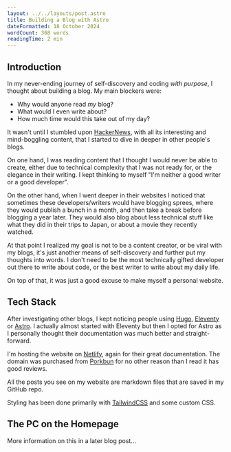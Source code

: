 ```yaml
---
layout: ../../layouts/post.astro
title: Building a Blog with Astro
dateFormatted: 18 October 2024
wordCount: 368 words
readingTime: 2 min
---
```


## Introduction

In my never-ending journey of self-discovery and coding *with purpose*, I thought about building a blog. My main blockers were:

* Why would anyone read *my* blog?
* What would I even write about?
* How much time would this take out of my day?

It wasn't until I stumbled upon [HackerNews](https://news.ycombinator.com/), with all its interesting and mind-boggling content, that I started to dive in deeper in other people's blogs.

On one hand, I was reading content that I thought I would never be able to create, either due to technical complexity that I was not ready for, or the elegance in their writing. I kept thinking to myself "I'm neither a good writer or a good developer".

On the other hand, when I went deeper in their websites I noticed that sometimes these developers/writers would have blogging sprees, where they would publish a bunch in a month, and then take a break before blogging a year later. They would also blog about less technical stuff like what they did in their trips to Japan, or about a movie they recently watched.

At that point I realized my goal is not to be a content creator, or be viral with my blogs, it's just another means of self-discovery and further put my thoughts into words. I don't need to be the most technically gifted developer out there to write about code, or the best writer to write about my daily life.

On top of that, it was just a good excuse to make myself a personal website.

## Tech Stack

After investigating other blogs, I kept noticing people using [Hugo](https://gohugo.io/), [Eleventy](https://www.11ty.dev/) or [Astro](https://astro.build/). I actually almost started with Eleventy but then I opted for Astro as I personally thought their documentation was much better and straight-forward.

I'm hosting the website on [Netlify](https://www.netlify.com/), again for their great documentation. The domain was purchased from [Porkbun](https://porkbun.com/) for no other reason than I read it has good reviews.

All the posts you see on my website are markdown files that are saved in my GitHub repo.

Styling has been done primarily with [TailwindCSS](https://tailwindcss.com/) and some custom CSS.

## The PC on the Homepage

More information on this in a later blog post...
